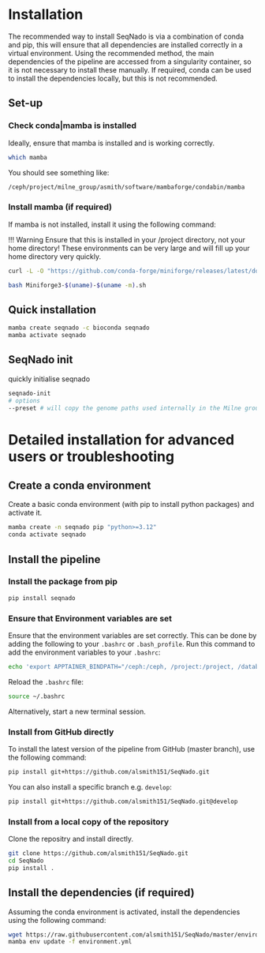 # Installation

The recommended way to install SeqNado is via a combination of conda and pip, this will ensure that all dependencies are installed correctly in a virtual environment. Using the recommended method, the main dependencies of the pipeline are accessed from a singularity container, so it is not necessary to install these manually. If required, conda can be used to install the dependencies locally, but this is not recommended.

## Set-up

### Check conda|mamba is installed

Ideally, ensure that mamba is installed and is working correctly.

```bash
which mamba
```

You should see something like:

```bash
/ceph/project/milne_group/asmith/software/mambaforge/condabin/mamba
```

### Install mamba (if required)

If mamba is not installed, install it using the following command:

!!! Warning
    Ensure that this is installed in your /project directory, not your home directory! These environments can be very large and will fill up your home directory very quickly.

```bash
curl -L -O "https://github.com/conda-forge/miniforge/releases/latest/download/Miniforge3-$(uname)-$(uname -m).sh"

bash Miniforge3-$(uname)-$(uname -m).sh
```

## Quick installation

```bash
mamba create seqnado -c bioconda seqnado
mamba activate seqnado
```

## SeqNado init

quickly initialise seqnado 

```bash
seqnado-init
# options 
--preset # will copy the genome paths used internally in the Milne group
```

# Detailed installation for advanced users or troubleshooting

## Create a conda environment

Create a basic conda environment (with pip to install python packages) and activate it.

```bash
mamba create -n seqnado pip "python>=3.12"
conda activate seqnado
```

## Install the pipeline

### Install the package from pip 

```bash
pip install seqnado
```

### Ensure that Environment variables are set

Ensure that the environment variables are set correctly. This can be done by adding the following to your `.bashrc` or `.bash_profile`. Run this command to add the environment variables to your `.bashrc`:

```bash
echo 'export APPTAINER_BINDPATH="/ceph:/ceph, /project:/project, /databank:/databank"' >> ~/.bashrc
```

Reload the `.bashrc` file:

```bash
source ~/.bashrc
```

Alternatively, start a new terminal session.


### Install from GitHub directly

To install the latest version of the pipeline from GitHub (master branch), use the following command:

```bash
pip install git+https://github.com/alsmith151/SeqNado.git
```

You can also install a specific branch e.g. `develop`:

```bash
pip install git+https://github.com/alsmith151/SeqNado.git@develop
```

### Install from a local copy of the repository

Clone the repositry and install directly.

```bash
git clone https://github.com/alsmith151/SeqNado.git
cd SeqNado
pip install .
```

## Install the dependencies (if required)

Assuming the conda environment is activated, install the dependencies using the following command:

```bash
wget https://raw.githubusercontent.com/alsmith151/SeqNado/master/environment.yml
mamba env update -f environment.yml
```

